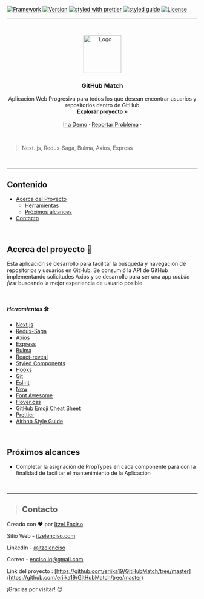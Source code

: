 [![Framework](https://img.shields.io/badge/Framework-Next.js-important?style=plastic)](https://github.com/zeit/next.js/) [![Version](https://img.shields.io/badge/version-v.2.2.1-green?style=plastic)](https://rubygems.org/gems/badgerbadgerbadger) [![styled with prettier](https://img.shields.io/badge/styled_with-prettier-blueviolet?style=plastic)](https://github.com/prettier/prettier) [![styled guide](https://img.shields.io/badge/style_guide-Airbnb-violet?style=plastic)](https://github.com/airbnb/javascript) [![License](https://img.shields.io/:license-ISC-blue.svg?style=plastic)](http://badges.isc-license.org)

---

<br />
<p align="center">
  <a href="https://github-match.now.sh/">
    <img src="public/assets/logo.png" alt="Logo" width="100" height="100">
  </a>

  <h3 align="center">GitHub Match</h3>

  <p align="center">
Aplicación Web Progresiva para todos los que desean encontrar usuarios y repositorios dentro de GitHub    <br />
    <a href="https://github.com/eriika19/GitHubMatch/tree/master/components"><strong>Explorar proyecto »</strong></a>
    <br />
    <br />
    <a href="https://github-match.now.sh/">Ir a Demo</a>
    ·
    <a href="https://github.com/eriika19/GitHubMatch/issues">Reportar Problema</a>
    ·
  </p>
  <br />
</p>
 
> Next. js, Redux-Saga, Bulma, Axios, Express

 <br />

---

## Contenido

- [Acerca del Proyecto](#acerca-del-proyecto)
  - [Herramientas](#_herramientas_)
  - [Próximos alcances](#próximos-alcances)
- [Contacto](#contacto)

 <br />

## Acerca del proyecto 🚀

Esta aplicación se desarrollo para facilitar la búsqueda y navegación de repositorios y usuarios en GitHub. Se consumió la API de GitHub implementando solicitudes Axios y se desarrollo para ser una app _mobile first_ buscando la mejor experiencia de usuario posible.

 <br />

#### *_Herramientas_* 🛠️

- [Next.js](https://github.com/zeit/next.js/)
- [Redux-Saga](https://github.com/bmealhouse/next-redux-saga)
- [Axios](https://github.com/axios/axios)
- [Express](https://expressjs.com/)
- [Bulma](https://bulma.io/)
- [React-reveal](https://www.react-reveal.com/)
- [Styled Components](https://www.styled-components.com/)
- [Hooks](https://es.reactjs.org/docs/hooks-intro.html)
- [Git](https://git-scm.com/)
- [Eslint](https://eslint.org/)
- [Now](https://zeit.co/)
- [Font Awesome](https://fontawesome.com)
- [Hover.css](https://ianlunn.github.io/Hover/)
- [GitHub Emoji Cheat Sheet](https://www.webpagefx.com/tools/emoji-cheat-sheet)
- [Prettier](https://github.com/prettier/prettier)
- [Airbnb Style Guide](https://github.com/airbnb/javascript)

 <br />


## Próximos alcances

- Completar la asignación de PropTypes en cada componente para con la finalidad de facilitar el mantenimiento de la Aplicación

 <br />

---

 >## Contacto

Creado con ❤️ por [Itzel Enciso](https://github.com/eriika19)

Sitio Web - [itzelenciso.com](https://itzelenciso.com/)

LinkedIn - [@itzelenciso](https://www.linkedin.com/in/itzelenciso/)

Correo - enciso.iq@gmail.com

Link del proyecto : [https://github.com/eriika19/GitHubMatch/tree/master](https://github.com/eriika19/GitHubMatch/tree/master)

¡Gracias por visitar! 😊
